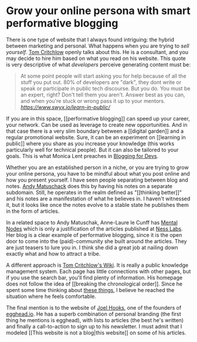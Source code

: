 # Grow your online persona with smart performative blogging
There is one type of website that I always found intriguing: the hybrid between marketing and personal. What happens when you are trying to *sell yourself*. [Tom Critchlow](https://tomcritchlow.com) openly talks about this. He is a consultant, and you may decide to hire him based on what you read on his website. This quote is very descriptive of what *developers* perceive generating content must be:

<blockquote class="quoteback" darkmode="" data-title="Learn%20In%20Public%3A%20The%20fastest%20way%20to%20learn" data-author="" cite="https://www.swyx.io/learn-in-public/">
At some point people will start asking you for help because of all the stuff you put out. 80% of developers are "dark", they dont write or speak or participate in public tech discourse. But you do. You must be an expert, right? Don't tell them you aren't. Answer best as you can, and when you're stuck or wrong pass it up to your mentors.
<footer> <cite><a href="https://www.swyx.io/learn-in-public/">https://www.swyx.io/learn-in-public/</a></cite></footer>
</blockquote>
<script note="" src="https://cdn.jsdelivr.net/gh/Blogger-Peer-Review/quotebacks@1/quoteback.js"></script>

If you are in this space, [[performative blogging]] can speed up your career, your network. Can be used as leverage to create new opportunities. And in that case there is a very slim boundary between a [[digital garden]] and a regular promotional website. Sure, it can be an experiment on [[learning in public]] where you share as you increase your knowledge (this works particularly well for technical people). But it can also be tailored to your goals. This is what Monica Lent preaches in [Blogging for Devs](https://bloggingfordevs.com/). 

Whether you are an established person in a niche, or you are trying to grow your online persona, you have to be mindful about what you post online and how you present yourself. I have seen people separating between blog and notes. [Andy Matuschack](notes.andymatuschak.org/) does this by having his notes on a separate subdomain. Still, he operates in the realm defined as "[[thinking better]]" and his notes are a manifestation of what he believes in. I haven't witnessed it, but it looks like once the notes evolve to a stable state he publishes them in the form of articles. 

In a related space to Andy Matuschak, Anne-Laure le Cunff has [Mental Nodes](https://www.mentalnodes.com/) which is only a justification of the articles published at [Ness Labs](https://nesslabs.com/?s=digital+garden). Her blog is a clear example of performative blogging, since it is the open door to come into the (paid)-community she built around the articles. They are just teasers to lure you in. I think she did a great job at nailing down exactly what and how to attract a tribe.  

A different approach is [Tom Critchlow's Wiki](https://tomcritchlow.com/wiki/). It is really a public knowledge management system. Each page has little connections with other pages, but if you use the search bar, you'll find plenty of information. His homepage does not follow the idea of [[breaking the chronological order]]. Since he spent some time thinking about [these things](https://tomcritchlow.com/blogchains/digital-gardens/), I believe he reached the situation where he feels comfortable. 

The final mention is to the website of [Joel Hooks](https://joelhooks.com/), one of the founders of [egghead.io](https://egghead.io). He has a superb combination of personal branding (the first thing he mentions is egghead), with lists to articles (the best he's written) and finally a call-to-action to sign up to his newsletter. I must admit that I modeled [[This website is not a blog|this website]] on some of his articles. 